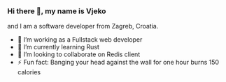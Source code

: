 ### Hi there 👋, my name is Vjeko
and I am a software developer from Zagreb, Croatia.


- 🔭 I’m working as a Fullstack web developer
- 🌱 I’m currently learning Rust
- 👯 I’m looking to collaborate on Redis client
- ⚡ Fun fact: Banging your head against the wall for one hour burns 150 calories

